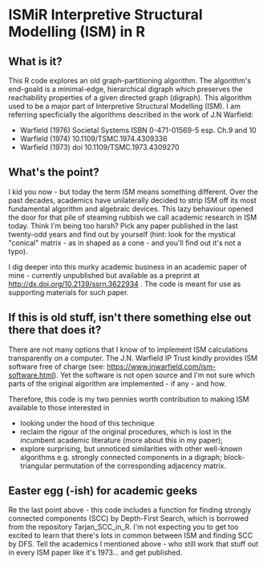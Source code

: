 # ISMiR Interpretive Structural Modelling (ISM) in R

## What is it?
This R code explores an old graph-partitioning algorithm. The algorithm's end-goald is a minimal-edge, hierarchical digraph which preserves the reachability properties of a given directed graph (digraph). This algorithm used to be a major part of Interpretive Structural Modelling (ISM). I am referring specficially the algorithms described in the work of J.N Warfield:
- Warfield (1976) Societal Systems ISBN 0-471-01569-5 esp. Ch.9 and 10
- Warfield (1974) 10.1109/TSMC.1974.4309336
- Warfield (1973) doi 10.1109/TSMC.1973.4309270

## What's the point?
I kid you now - but today the term ISM means something different. Over the past decades, academics have unilaterally decided to strip ISM off its most fundamental algorithm and algebraic devices. This lazy behaviour opened the door for that pile of steaming rubbish we call academic research in ISM today. Think I'm being too harsh? Pick any paper published in the last twenty-odd years and find out by yourself (hint: look for the mystical "conical" matrix - as in shaped as a cone - and you'll find out it's not a typo).

I dig deeper into this murky academic business in an academic paper of mine - currently unpublished but available as a preprint at http://dx.doi.org/10.2139/ssrn.3622934 . 
The code is meant for use as supporting materials for such paper.

## If this is old stuff, isn't there something else out there that does it?
There are not many options that I know of to implement ISM calculations transparently on a computer. The J.N. Warfield IP Trust kindly provides ISM software free of charge (see: https://www.jnwarfield.com/ism-software.html). Yet the software is not open source and I'm not sure which parts of the original algorithm are implemented - if any - and how.

Therefore, this code is my two pennies worth contribution to making ISM available to those interested in
- looking under the hood of this technique
- reclaim the rigour of the original procedures, which is lost in the incumbent academic literature (more about this in my paper); 
- explore surprising, but unnoticed similarities with other well-known algorithms e.g. strongly connected components in a digraph; block-triangular permutation of the corresponding adjacency matrix.

## Easter egg (-ish) for academic geeks
Re the last point above - this code includes a function for finding strongly connected components (SCC) by Depth-First Search, which is borrowed from the repository Tarjan_SCC_in_R. I'm not expecting you to get too excited to learn that there's lots in common between ISM and finding SCC by DFS. Tell the academics I mentioned above - who still work that stuff out in every ISM paper like it's 1973... and get published.
